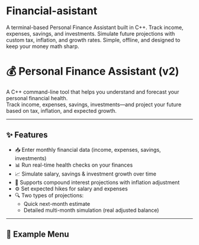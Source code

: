 # Financial-asistant
A terminal-based Personal Finance Assistant built in C++. Track income, expenses, savings, and investments. Simulate future projections with custom tax, inflation, and growth rates. Simple, offline, and designed to keep your money math sharp.

# 💰 Personal Finance Assistant (v2)

A C++ command-line tool that helps you understand and forecast your personal financial health.  
Track income, expenses, savings, investments—and project your future based on tax, inflation, and expected growth.

---

## ✨ Features

- 📥 Enter monthly financial data (income, expenses, savings, investments)
- 📊 Run real-time health checks on your finances
- 📈 Simulate salary, savings & investment growth over time
- 🧮 Supports compound interest projections with inflation adjustment
- ⚙️ Set expected hikes for salary and expenses
- 🔍 Two types of projections:
  - Quick next-month estimate
  - Detailed multi-month simulation (real adjusted balance)

---

## 📸 Example Menu

